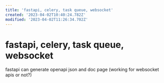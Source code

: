 ```yaml
---
title: 'fastapi, celery, task queue, websocket'
created: '2023-04-02T10:40:24.782Z'
modified: '2023-04-02T11:26:34.702Z'
---
```


# fastapi, celery, task queue, websocket

fastapi can generate openapi json and doc page (working for websocket apis or not?)
